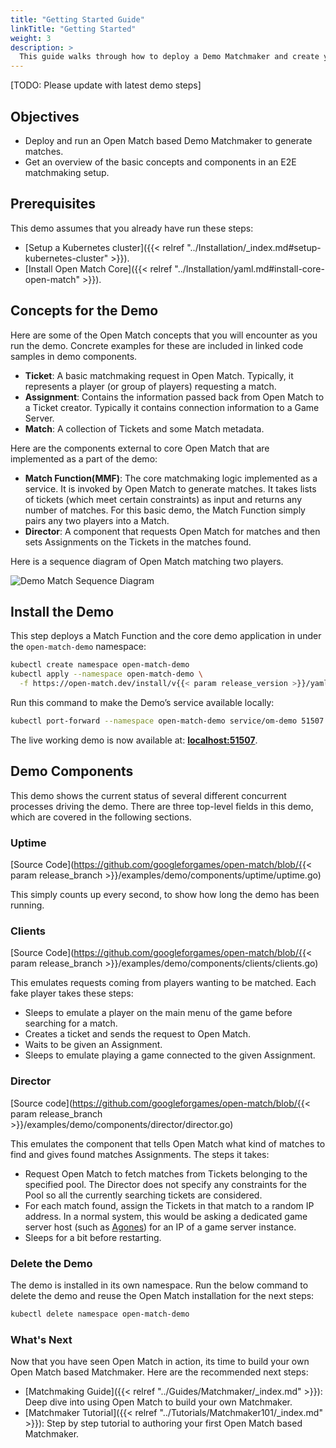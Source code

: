 ```yaml
---
title: "Getting Started Guide"
linkTitle: "Getting Started"
weight: 3
description: >
  This guide walks through how to deploy a Demo Matchmaker and create your first match.
---
```


[TODO: Please update with latest demo steps]

## Objectives

- Deploy and run an Open Match based Demo Matchmaker to generate matches.
- Get an overview of the basic concepts and components in an E2E matchmaking setup.

## Prerequisites

This demo assumes that you already have run these steps:

- [Setup a Kubernetes cluster]({{< relref "../Installation/_index.md#setup-kubernetes-cluster" >}}).
- [Install Open Match Core]({{< relref "../Installation/yaml.md#install-core-open-match" >}}).

## Concepts for the Demo

Here are some of the Open Match concepts that you will encounter as you run the demo. Concrete examples for these are included in linked code samples in demo components.

* **Ticket**: A basic matchmaking request in Open Match. Typically, it represents a player (or group of players) requesting a match.
* **Assignment**:  Contains the information passed back from Open Match to a Ticket creator. Typically it contains connection information to a Game Server.
* **Match**: A collection of Tickets and some Match metadata.

Here are the components external to core Open Match that are implemented as a part of the demo:

* **Match Function(MMF)**: The core matchmaking logic implemented as a service. It is invoked by Open Match to generate matches. It takes lists of tickets (which meet certain constraints) as input and returns any number of matches. For this basic demo, the Match Function simply pairs any two players into a Match.
* **Director**: A component that requests Open Match for matches and then sets Assignments on the Tickets in the matches found.

Here is a sequence diagram of Open Match matching two players.

![Demo Match Sequence Diagram](../../images/demo-match-sequence.png)

## Install the Demo

This step deploys a Match Function and the core demo application in under the `open-match-demo` namespace:

```bash
kubectl create namespace open-match-demo
kubectl apply --namespace open-match-demo \
  -f https://open-match.dev/install/v{{< param release_version >}}/yaml/02-open-match-demo.yaml
```

Run this command to make the Demo’s service available locally:
```bash
kubectl port-forward --namespace open-match-demo service/om-demo 51507:51507
```

The live working demo is now available at: **[localhost:51507](http://localhost:51507)**.

## Demo Components

This demo shows the current status of several different concurrent processes driving the demo. There are three top-level fields in this demo, which are covered in the following sections.

### Uptime

[Source Code](https://github.com/googleforgames/open-match/blob/{{< param release_branch >}}/examples/demo/components/uptime/uptime.go)

This simply counts up every second, to show how long the demo has been running.

### Clients

[Source Code](https://github.com/googleforgames/open-match/blob/{{< param release_branch >}}/examples/demo/components/clients/clients.go)

This emulates requests coming from players wanting to be matched. Each fake player takes these steps:

- Sleeps to emulate a player on the main menu of the game before searching for a match.
- Creates a ticket and sends the request to Open Match.
- Waits to be given an Assignment.
- Sleeps to emulate playing a game connected to the given Assignment.

### Director

[Source code](https://github.com/googleforgames/open-match/blob/{{< param release_branch >}}/examples/demo/components/director/director.go)

This emulates the component that tells Open Match what kind of matches to find and gives found matches Assignments. The steps it takes:

- Request Open Match to fetch matches from Tickets belonging to the specified pool. The Director does not specify any constraints for the Pool so all the currently searching tickets are considered.
- For each match found, assign the Tickets in that match to a random IP address.  In a normal system, this would be asking a dedicated game server host (such as [Agones](https://agones.dev/site/)) for an IP of a game server instance.
- Sleeps for a bit before restarting.

### Delete the Demo

The demo is installed in its own namespace. Run the below command to delete the demo and reuse the Open Match installation for the next steps:

```bash
kubectl delete namespace open-match-demo
```

### What's Next

Now that you have seen Open Match in action, its time to build your own Open Match based Matchmaker. Here are the recommended next steps:

* [Matchmaking Guide]({{< relref "../Guides/Matchmaker/_index.md" >}}): Deep dive into using Open Match to build your own Matchmaker.
* [Matchmaker Tutorial]({{< relref "../Tutorials/Matchmaker101/_index.md" >}}): Step by step tutorial to authoring your first Open Match based Matchmaker.
